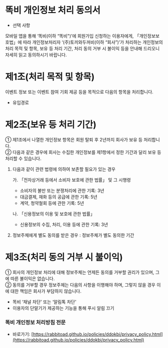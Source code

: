 똑비 개인정보 처리 동의서
=============
- 선택 사항

모바일 앱을 통해 ‘똑비(이하 “똑비")’에 회원가입 신청하는 이용자에게, 「개인정보보호법」에 따라 개인정보처리자 ‘(주)토끼와두꺼비(이하 “회사”)’가 처리하는 개인정보의 처리 목적 및 항목, 보유 등 처리 기간, 처리 동의 거부 시 불이익 등을 안내해 드리오니 자세히 읽고 동의하시기 바랍니다.

# 제1조(처리 목적 및 항목)
이벤트 정보 또는 이벤트 참여 기회 제공 등을 목적으로 다음의 항목을 처리합니다.
- 유입경로

# 제2조(보유 등 처리 기간)
① 제1조에서 나열한 개인정보 항목은 회원 탈퇴 후 2년까지 회사가 보유 등 처리합니다.  
② 다음과 같은 경우에 회사는 수집한 개인정보를 제1항에서 정한 기간과 달리 보유 등 처리할 수 있습니다.
1. 다음과 같이 관련 법령에 의하여 보존할 필요가 있는 경우  

    가. 「전자상거래 등에서 소비자 보호에 관한 법률」 및 그 시행령
    - 소비자의 불만 또는 분쟁처리에 관한 기록: 3년
    - 대금결제, 재화 등의 공급에 관한 기록: 5년
    - 계약, 청약철회 등에 관한 기록: 5년
    
    나. 「신용정보의 이용 및 보호에 관한 법률」
    - 신용정보의 수집, 처리, 이용 등에 관한 기록: 3년
2. 정보주체에게 별도 동의를 받은 경우 : 정보주체가 별도 동의한 기간

# 제3조(처리 동의 거부 시 불이익)
① 회사의 개인정보 처리에 대해 정보주체는 언제든 동의를 거부할 권리가 있으며, 그에 따른 불이익은 없습니다.  
② 동의를 거부할 경우 정보주체는 다음의 사항을 이행해야 하며, 그렇지 않을 경우 이에 대한 책임은 회사가 부담하지 않습니다.
- 똑비 ‘채널 차단' 또는 ‘알림톡 차단'
- 이용자의 단말기가 제공하는 기능을 통해 푸시 알림 끄기


### 똑비 개인정보 처리방침 전문
- 바로가기: [https://rabbitoad.github.io/policies/ddokbi/privacy_policy.html](https://rabbitoad.github.io/policies/ddokbi/privacy_policy.html)